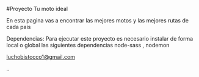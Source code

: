 #Proyecto Tu moto ideal

En esta pagina vas a encontrar las mejores motos y las mejores rutas de cada pais

Dependencias: Para ejecutar este proyecto es necesario instalar de forma local o global las siguientes dependencias node-sass , nodemon 

luchobistocco1@gmail.com

..

